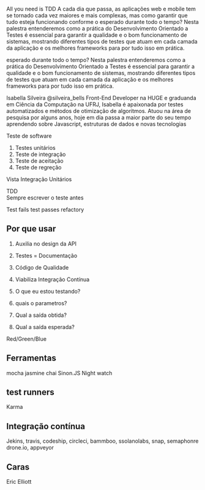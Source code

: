 All you need is TDD
A cada dia que passa, as aplicações web e mobile tem se tornado cada vez maiores e mais complexas, mas como garantir que tudo esteja funcionando conforme o esperado durante todo o tempo? Nesta palestra entenderemos como a prática do Desenvolvimento Orientado a Testes é essencial para garantir a qualidade e o bom funcionamento de sistemas, mostrando diferentes tipos de testes que atuam em cada camada da aplicação e os melhores frameworks para por tudo isso em prática.

esperado durante todo o tempo? Nesta palestra entenderemos como a prática do Desenvolvimento Orientado a Testes é essencial para garantir a qualidade e o bom funcionamento de sistemas, mostrando diferentes tipos de testes que atuam em cada camada da aplicação e os melhores frameworks para por tudo isso em prática.

Isabella Silveira
@silveira_bells
Front-End Developer na HUGE e graduanda em Ciência da Computação na UFRJ, Isabella é apaixonada por testes automatizados e métodos de otimização de algoritmos. Atuou na área de pesquisa por alguns anos, hoje em dia passa a maior parte do seu tempo aprendendo sobre Javascript, estruturas de dados e novas tecnologias

Teste de software

1. Testes unitários
2. Teste de integração
3. Teste de aceitação
4. Teste de regreção

Vista
  Integração
     Unitários

TDD     
Sempre escrever o teste antes

Test fails
test passes
refactory

## Por que usar
1. Auxilia no design da API
2. Testes = Documentação
3. Código de Qualidade
4. Viabiliza Integração Contínua

1. O que eu estou testando?
2. quais o parametros?
3. Qual a saída obtida?
4. Qual a saída esperada?

Red/Green/Blue

## Ferramentas
mocha
jasmine
chai
Sinon.JS
Night watch

## test runners
Karma


## Integração contínua
Jekins, travis, codeship, circleci, bammboo, ssolanolabs, snap, semaphonre drone.io, appveyor 

## Caras
Eric Elliott